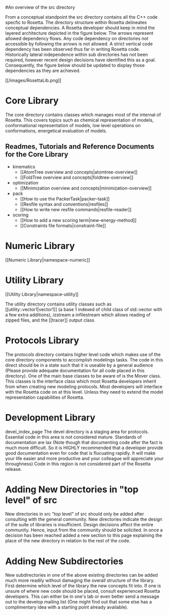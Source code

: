 #An overview of the src directory

From a conceptual standpoint the src directory contains all the C++ code specfic to Rosetta. The directory structure within Rosetta delineates conceptual dependencies. A Rosetta developer should keep in mind the layered architecture depicted in the figure below. The arrows represent allowed dependency flows. Any code dependency on directories not accessible by following the arrows is not allowed. A strict vertical code dependency has been observed thus far in writing Rosetta code. Historically lateral independence within sub directories has not been required, however recent design decisions have identified this as a goal. Consequently, the figure below should be updated to display those dependencies as they are achieved.

[[/images/RosettaLib.png]]

Core Library
============

The core directory contains classes which manages most of the internal of Rosetta. This covers topics such as chemical representation of models, conformational representation of models, low level operations on conformations, energetical evaluation of models.

Readmes, Tutorials and Reference Documents for the Core Library
---------------------------------------------------------------

- kinematics
    - [[AtomTree overview and concepts|atomtree-overview]]
    - [[FoldTree overview and concepts|foldtree-overview]]
- optimization
    - [[Minimization overview and concepts|minimization-overview]]
- pack
    - [[How to use the PackerTask|packer-task]]
    - [[Resfile syntax and conventions|resfiles]]
    - [[How to write new resfile commands|resfile-reader]]
- scoring
    - [[How to add a new scoring term|new-energy-method]]
    - [[Constraints file formats|constraint-file]]

Numeric Library
===============

[[Numeric Library|namespace-numeric]]

Utility Library
==============

[[Utility Library|namespace-utility]] 

The utility directory contains utility classes such as [[utility::vector1|vector1]] (a base 1 indexed of child class of std::vector with a few extra additions), izstream a infilestream which allows reading of zipped files, and the [[tracer]] output class

Protocols Library
=================

The protocols directory contains higher level code which makes use of the core directory components to accomplish modelings tasks. The code in this direct should be in a state such that it is useable by a general audience (Please provide adequate documentation for all code placed in this directory). One of the main base classes to be aware of is the Mover class. This classes is the interface class which most Rosetta developers inherit from when creating new modeling protocols. Most developers will interface with the Rosetta code on at this level. Unless they need to extend the model representation capabilities of Rosetta.

Development Library
===================

devel\_index\_page The devel directory is a staging area for protocols. Essential code in this area is not considered mature. Standards of documentation are lax (Note though that documenting code after the fact is much more difficult. So it is HIGHLY recommended that a developer provide good documentation even for code that is flucuating rapidly. It will make your life easier and more productive and your colleague will appreciate your throughness) Code in this region is not considered part of the Rosetta release.

Adding New Directories in "top level" of src
============================================

New directories in src "top level" of src should only be added after consulting with the general community. New directories indicate the design of the suite of libraries is insufficient. Design decisions affect the entire community. Hence, input from the community should be solicited. In once a decision has been reached added a new section to this page explaining the place of the new directory in relation to the rest of the code. 

Adding New Subdirectories
=========================

New subdirectories in one of the above existing directories can be added much more readily without damaging the overall structure of the library. First determine which level of the library the new concepts fit into. If one is unsure of where new code should be placed, consult experienced Rosetta developers. This can either be in one's lab or even better send a message out to the develop mailing list (One might find out that some else has a complimentary idea with a starting point already available).